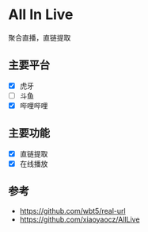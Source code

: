 # All In Live

聚合直播，直链提取

## 主要平台

- [x] 虎牙
- [ ] 斗鱼
- [x] 哔哩哔哩

## 主要功能

- [x] 直链提取
- [x] 在线播放

## 参考
- https://github.com/wbt5/real-url
- https://github.com/xiaoyaocz/AllLive

